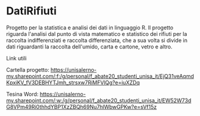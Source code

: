 # DatiRifiuti
Progetto per la statistica e analisi dei dati in linguaggio R.
Il progetto riguarda l'analisi dal punto di vista matematico e statistico dei rifiuti per la raccolta indifferenziati e raccolta differenziata, che a sua volta si divide in dati  riguardanti la raccolta dell'umido, carta e cartone, vetro e altro. 

Link utili

Cartella progetto: https://unisalerno-my.sharepoint.com/:f:/g/personal/f_abate20_studenti_unisa_it/EjQ31veAqmdKpxiKV_fV3DEBHYTJmh_strsxw7RiMFVlQg?e=iuXZDq

Tesina Word: https://unisalerno-my.sharepoint.com/:w:/g/personal/f_abate20_studenti_unisa_it/EW52W73dG8VPm49Ri0thhdYBP1XzZBQh69Nu7hlWbwGPKw?e=sVf15z
